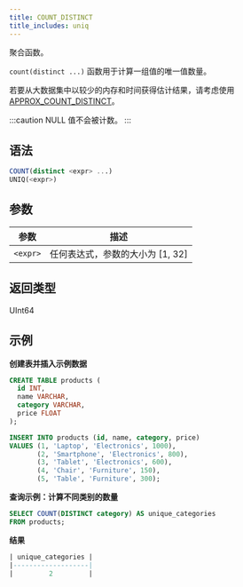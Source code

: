 ```yaml
---
title: COUNT_DISTINCT
title_includes: uniq
---
```


聚合函数。

`count(distinct ...)` 函数用于计算一组值的唯一值数量。

若要从大数据集中以较少的内存和时间获得估计结果，请考虑使用 [APPROX_COUNT_DISTINCT](aggregate-approx-count-distinct.md)。

:::caution
 NULL 值不会被计数。
:::

## 语法

```sql
COUNT(distinct <expr> ...)
UNIQ(<expr>)
```

## 参数

| 参数       | 描述                                      |
|-----------|--------------------------------------------------|
| `<expr>`  | 任何表达式，参数的大小为 [1, 32] |

## 返回类型

UInt64

## 示例

**创建表并插入示例数据**
```sql
CREATE TABLE products (
  id INT,
  name VARCHAR,
  category VARCHAR,
  price FLOAT
);

INSERT INTO products (id, name, category, price)
VALUES (1, 'Laptop', 'Electronics', 1000),
       (2, 'Smartphone', 'Electronics', 800),
       (3, 'Tablet', 'Electronics', 600),
       (4, 'Chair', 'Furniture', 150),
       (5, 'Table', 'Furniture', 300);
```

**查询示例：计算不同类别的数量**

```sql
SELECT COUNT(DISTINCT category) AS unique_categories
FROM products;
```

**结果**
```sql
| unique_categories |
|-------------------|
|         2         |
```